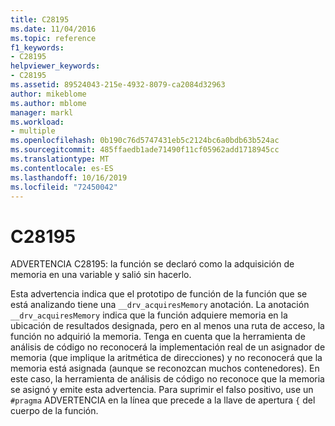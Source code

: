 ```yaml
---
title: C28195
ms.date: 11/04/2016
ms.topic: reference
f1_keywords:
- C28195
helpviewer_keywords:
- C28195
ms.assetid: 89524043-215e-4932-8079-ca2084d32963
author: mikeblome
ms.author: mblome
manager: markl
ms.workload:
- multiple
ms.openlocfilehash: 0b190c76d5747431eb5c2124bc6a0bdb63b524ac
ms.sourcegitcommit: 485ffaedb1ade71490f11cf05962add1718945cc
ms.translationtype: MT
ms.contentlocale: es-ES
ms.lasthandoff: 10/16/2019
ms.locfileid: "72450042"
---
```

# <a name="c28195"></a>C28195
ADVERTENCIA C28195: la función se declaró como la adquisición de memoria en una variable y salió sin hacerlo.

 Esta advertencia indica que el prototipo de función de la función que se está analizando tiene una `__drv_acquiresMemory` anotación. La anotación `__drv_acquiresMemory` indica que la función adquiere memoria en la ubicación de resultados designada, pero en al menos una ruta de acceso, la función no adquirió la memoria. Tenga en cuenta que la herramienta de análisis de código no reconocerá la implementación real de un asignador de memoria (que implique la aritmética de direcciones) y no reconocerá que la memoria está asignada (aunque se reconozcan muchos contenedores). En este caso, la herramienta de análisis de código no reconoce que la memoria se asignó y emite esta advertencia. Para suprimir el falso positivo, use un `#pragma` ADVERTENCIA en la línea que precede a la llave de apertura `{` del cuerpo de la función.
